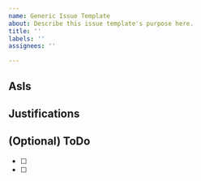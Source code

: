 ```yaml
---
name: Generic Issue Template
about: Describe this issue template's purpose here.
title: ''
labels: ''
assignees: ''

---
```


## AsIs


## Justifications


## (Optional) ToDo
- [ ]
- [ ]
